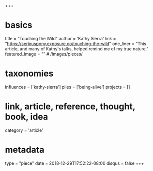 +++
# basics
title     		 = "Touching the Wild"
author    		 = 'Kathy Sierra'
link      		 = "https://seriouspony.exposure.co/touching-the-wild"
one_liner 		 = "This article, and many of Kathy's talks, helped remind me of my true nature."
featured_image = "" # /images/pieces/

# taxonomies
influences		 = ['kathy-sierra']
piles     		 = ['being-alive']
projects			 = []

# link, article, reference, thought, book, idea
category  		 = 'article'

# metadata
type	    		 = "piece"
date      		 = 2018-12-29T17:52:22-08:00
disqus    		 = false
+++

